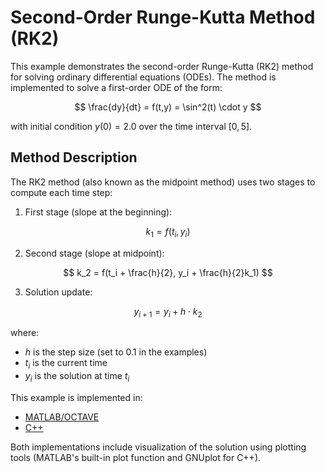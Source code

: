 # Second-Order Runge-Kutta Method (RK2)

This example demonstrates the second-order Runge-Kutta (RK2) method for solving ordinary differential equations (ODEs). The method is implemented to solve a first-order ODE of the form:

$$
\frac{dy}{dt} = f(t,y) = \sin^2(t) \cdot y
$$

with initial condition $y(0) = 2.0$ over the time interval $[0,5]$.

## Method Description

The RK2 method (also known as the midpoint method) uses two stages to compute each time step:

1. First stage (slope at the beginning):

$$
k_1 = f(t_i, y_i)
$$

2. Second stage (slope at midpoint):

$$
k_2 = f(t_i + \frac{h}{2}, y_i + \frac{h}{2}k_1)
$$

3. Solution update:

$$
y_{i+1} = y_i + h \cdot k_2
$$

where:
- $h$ is the step size (set to 0.1 in the examples)
- $t_i$ is the current time
- $y_i$ is the solution at time $t_i$

This example is implemented in:
- [MATLAB/OCTAVE](https://github.com/csrc-sdsu/mole/blob/main/examples/matlab_octave/RK2.m)
- [C++](https://github.com/csrc-sdsu/mole/blob/main/examples/cpp/RK2.cpp)

Both implementations include visualization of the solution using plotting tools (MATLAB's built-in plot function and GNUplot for C++). 
